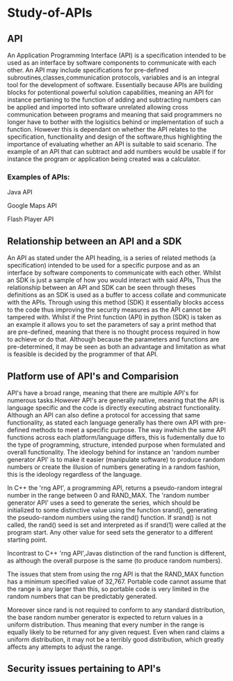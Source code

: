 # Study-of-APIs

## API
An Application Programming Interface (API) is a specification intended to be used as an interface by software components to communicate with each other. An API may include specifications for pre-defined subroutines,classes,communication protocols, variables and is an integral tool for the development of software. Essentially because APIs are building blocks for potentional powerful solution capabilities, meaning an API for instance pertianing to the function of adding and subtracting numbers can be applied and imported into software unrelated allowing cross communication between programs and meaning that said programmers no longer have to bother with the logisitics behind or implementation of such a function. However this is dependant on whether the API relates to the specification, functionality and design of the software,thus highlighting the importance of evaluating whether an API is suitable to said scenario. The example of an API that can subtract and add numbers would be usable if for instance the program or application being created was a calculator. 

### Examples of APIs:
Java API

Google Maps API

Flash Player API


##  Relationship between an API and a SDK
An API as stated under the API heading, is a series of related methods (a specification) intended to be used for a specific purpose and as an interface by software components to communicate with each other. Whilst an SDK is just a sample of how you would interact with said APIs, Thus the relationship between an API and SDK can be seen through theses definitions as an SDK is used as a buffer to access collate and communicate with the APIs. Through using this method (SDK) it essentially blocks access to the code thus improving the security measures as the API cannot be tampered with. Whilst if the Print function (API) in python (SDK) is taken as an example it allows you to set the parameters of say a print method that are pre-defined, meaning that there is no thought process required in how to achieve or do that. Although because the parameters and functions are pre-determined, it may be seen as both an advantage and limitation as what is feasible is decided by the programmer of that API.

## Platform use of API's and Comparision 

API's have a broad range, meaning that there are multiple API's for numerous tasks.However API's are generally native, meaning that the API is language specific and the code is directly executing abstract functionality. Although an API can also define a protocol for accessing that same functionality, as stated each language generally has there own API with pre-defined methods to meet a specific purpose. The way inwhich the same API functions across each platform/language differs, this is fudementally due to the type of programming, structure, intended purpose when formulated and overall functionality. The ideology behind for instance an 'random number generator API' is to make it easier (manipulate software) to produce random numbers or create the illusion of numbers generating in a random fashion, this is the ideology regardless of the language. 

In C++ the 'rng API', a programming API, returns a pseudo-random integral number in the range between 0 and RAND_MAX. The 'random number generator API' uses a seed to generate the series, which should be initialized to some distinctive value using the function srand(), generating the pseudo-random numbers using the rand() function. If srand() is not called, the rand() seed is set and interpreted as if srand(1) were called at the program start. Any other value for seed sets the generator to a different starting point.

Incontrast to C++ 'rng API',Javas distinction of the rand function is different, as although the overall purpose is the same (to  produce random numbers).


The issues that stem from using the rng API is that the RAND_MAX function has a minimum specified value of 32,767. Portable code cannot assume that the range is any larger than this, so portable code is very limited in the random numbers that can be predictably generated. 

Moreover since rand is not required to conform to any standard distribution, the base random number generator is expected to return values in a uniform distribution. Thus meaning that every number in the range is equally likely to be returned for any given request. Even when rand claims a uniform distribution, it may not be a terribly good distribution, which greatly affects any attempts to adjust the range.

## Security issues pertaining to API's











